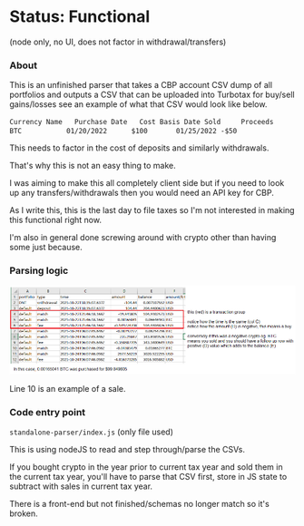 # Status: Functional

(node only, no UI, does not factor in withdrawal/transfers)

### About

This is an unfinished parser that takes a CBP account CSV dump of all portfolios and outputs a CSV that can be uploaded into Turbotax for buy/sell gains/losses see an example of what that CSV would look like below.

```
Currency Name	Purchase Date	Cost Basis Date Sold	 Proceeds
BTC	          01/20/2022	  $100	     01/25/2022 -$50
```

This needs to factor in the cost of deposits and similarly withdrawals.

That's why this is not an easy thing to make.

I was aiming to make this all completely client side but if you need to look up any transfers/withdrawals then you would need an API key for CBP.

As I write this, this is the last day to file taxes so I'm not interested in making this functional right now.

I'm also in general done screwing around with crypto other than having some just because.

### Parsing logic

<img src="./basic-parsing-logic.png"/>

Line 10 is an example of a sale.

### Code entry point

`standalone-parser/index.js` (only file used)

This is using nodeJS to read and step through/parse the CSVs.

If you bought crypto in the year prior to current tax year and sold them in the current tax year, you'll have to parse that CSV first, store in JS state to subtract with sales in current tax year.

There is a front-end but not finished/schemas no longer match so it's broken.
